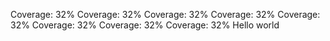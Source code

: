 Coverage: 32%
Coverage: 32%
Coverage: 32%
Coverage: 32%
Coverage: 32%
Coverage: 32%
Coverage: 32%
Coverage: 32%
Hello world

